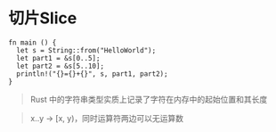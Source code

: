 # 切片Slice
```
fn main () {
  let s = String::from("HelloWorld");
  let part1 = &s[0..5];
  let part2 = &s[5..10];
  println!("{}={}+{}", s, part1, part2);
}
```
> Rust 中的字符串类型实质上记录了字符在内存中的起始位置和其长度     

> x..y -> [x, y)，同时运算符两边可以无运算数